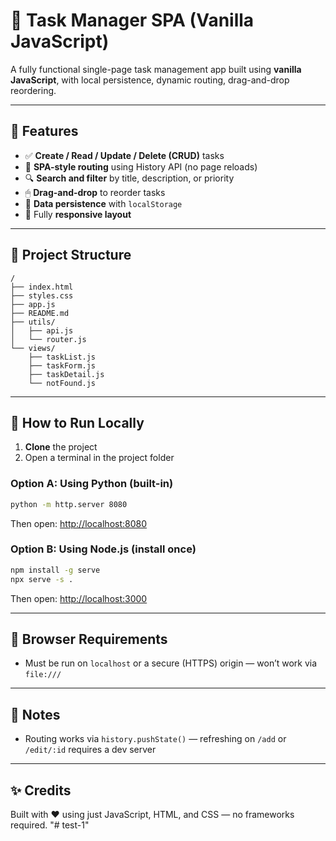 # 📝 Task Manager SPA (Vanilla JavaScript)

A fully functional single-page task management app built using **vanilla JavaScript**, with local persistence, dynamic routing, drag-and-drop reordering.

---

## 🚀 Features

- ✅ **Create / Read / Update / Delete (CRUD)** tasks
- 🧭 **SPA-style routing** using History API (no page reloads)
- 🔍 **Search and filter** by title, description, or priority
- 🖱 **Drag-and-drop** to reorder tasks
- 💾 **Data persistence** with `localStorage`
- 📱 Fully **responsive layout**

---

## 📂 Project Structure

```
/
├── index.html
├── styles.css
├── app.js
├── README.md
├── utils/
│   ├── api.js
│   └── router.js
└── views/
    ├── taskList.js
    ├── taskForm.js
    ├── taskDetail.js
    └── notFound.js
```

---

## 🧪 How to Run Locally

1. **Clone** the project
2. Open a terminal in the project folder

### Option A: Using Python (built-in)
```bash
python -m http.server 8080
```
Then open: [http://localhost:8080](http://localhost:8080)

### Option B: Using Node.js (install once)
```bash
npm install -g serve
npx serve -s .
```
Then open: [http://localhost:3000](http://localhost:3000)

---

## 🔐 Browser Requirements

- Must be run on `localhost` or a secure (HTTPS) origin — won’t work via `file:///`

---

## 🧠 Notes

- Routing works via `history.pushState()` — refreshing on `/add` or `/edit/:id` requires a dev server

---

## ✨ Credits

Built with ❤️ using just JavaScript, HTML, and CSS — no frameworks required.
"# test-1" 
